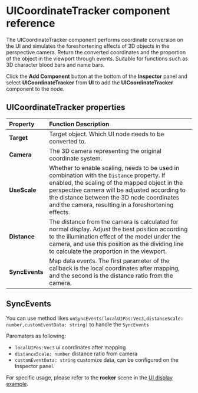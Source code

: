 # UICoordinateTracker component reference

The UICoordinateTracker component performs coordinate conversion on the UI and simulates the foreshortening effects of 3D objects in the perspective camera. Return the converted coordinates and the proportion of the object in the viewport through events. Suitable for functions such as 3D character blood bars and name bars.

Click the **Add Component** button at the bottom of the **Inspector** panel and select **UICoordinateTracker** from **UI** to add the **UICoordinateTracker** component to the node.

## UICoordinateTracker properties

| **Property** | **Function Description** |
| :-------------- | :---------- |
| **Target** | Target object. Which UI node needs to be converted to. |
| **Camera** | The 3D camera representing the original coordinate system. |
| **UseScale** | Whether to enable scaling, needs to be used in combination with the `Distance` property. If enabled, the scaling of the mapped object in the perspective camera will be adjusted according to the distance between the 3D node coordinates and the camera, resulting in a foreshortening effects. |
| **Distance** | The distance from the camera is calculated for normal display. Adjust the best position according to the illumination effect of the model under the camera, and use this position as the dividing line to calculate the proportion in the viewport. |
| **SyncEvents** | Map data events. The first parameter of the callback is the local coordinates after mapping, and the second is the distance ratio from the camera. |

## SyncEvents

You can use method likes `onSyncEvents(localUIPos:Vec3,distanceScale: number,customEventData: string)` to handle the `SyncEvents`

Parematers as following:

- `localUIPos:Vec3` ui coordinates after mapping
- `distanceScale: number` distance ratio from camera
- `customEventData: string` customize data, can be configured on the Inspector panel.

For specific usage, please refer to the **rocker** scene in the [UI display example](https://github.com/cocos/cocos-example-ui/tree/v3.0/assets/scene).

